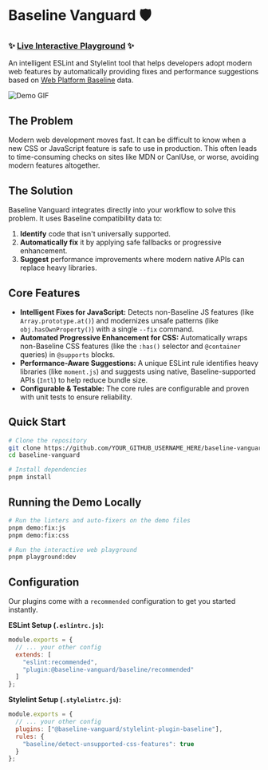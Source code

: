 # Baseline Vanguard 🛡️

### ✨ [Live Interactive Playground](URL_TO_YOUR_LIVE_PLAYGROUND_HERE) ✨

An intelligent ESLint and Stylelint tool that helps developers adopt modern web features by automatically providing fixes and performance suggestions based on [Web Platform Baseline](https://web.dev/blog/baseline) data.

![Demo GIF](URL_TO_YOUR_DEMO_GIF_HERE)

## The Problem

Modern web development moves fast. It can be difficult to know when a new CSS or JavaScript feature is safe to use in production. This often leads to time-consuming checks on sites like MDN or CanIUse, or worse, avoiding modern features altogether.

## The Solution

Baseline Vanguard integrates directly into your workflow to solve this problem. It uses Baseline compatibility data to:

1.  **Identify** code that isn't universally supported.
2.  **Automatically fix** it by applying safe fallbacks or progressive enhancement.
3.  **Suggest** performance improvements where modern native APIs can replace heavy libraries.

## Core Features

-   **Intelligent Fixes for JavaScript:** Detects non-Baseline JS features (like `Array.prototype.at()`) and modernizes unsafe patterns (like `obj.hasOwnProperty()`) with a single `--fix` command.
-   **Automated Progressive Enhancement for CSS:** Automatically wraps non-Baseline CSS features (like the `:has()` selector and `@container` queries) in `@supports` blocks.
-   **Performance-Aware Suggestions:** A unique ESLint rule identifies heavy libraries (like `moment.js`) and suggests using native, Baseline-supported APIs (`Intl`) to help reduce bundle size.
-   **Configurable & Testable:** The core rules are configurable and proven with unit tests to ensure reliability.

## Quick Start

```bash
# Clone the repository
git clone https://github.com/YOUR_GITHUB_USERNAME_HERE/baseline-vanguard.git
cd baseline-vanguard

# Install dependencies
pnpm install
```

## Running the Demo Locally

```bash
# Run the linters and auto-fixers on the demo files
pnpm demo:fix:js
pnpm demo:fix:css

# Run the interactive web playground
pnpm playground:dev
```

## Configuration

Our plugins come with a `recommended` configuration to get you started instantly.

**ESLint Setup (`.eslintrc.js`):**
```javascript
module.exports = {
  // ... your other config
  extends: [
    "eslint:recommended",
    "plugin:@baseline-vanguard/baseline/recommended"
  ]
};
```

**Stylelint Setup (`.stylelintrc.js`):**

```javascript
module.exports = {
  // ... your other config
  plugins: ["@baseline-vanguard/stylelint-plugin-baseline"],
  rules: {
    "baseline/detect-unsupported-css-features": true
  }
};
```
